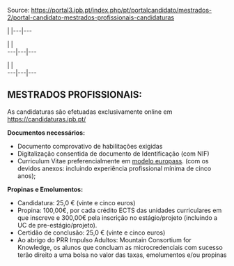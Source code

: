 Source: https://portal3.ipb.pt/index.php/pt/portalcandidato/mestrados-2/portal-candidato-mestrados-profissionais-candidaturas

| |---|---  
  
| |   
---|---|---  
  
| |   
---|---|---  
  
  

## MESTRADOS PROFISSIONAIS:

As candidaturas são efetuadas exclusivamente online em
[](https://candidaturas.ipb.pt/)<https://candidaturas.ipb.pt/>

**Documentos necessários:**

  * Documento comprovativo de habilitações exigidas
  * Digitalização consentida de documento de Identificação (com NIF)
  * Curriculum Vitae preferencialmente em [modelo europass](https://europass.cedefop.europa.eu/editors/pt/cv/compose). (com os devidos anexos: incluindo experiência profissional mínima de cinco anos);

**Propinas e Emolumentos:**

  * Candidatura: 25,0 € (vinte e cinco euros)
  * Propina: 100,00€, por cada crédito ECTS das unidades curriculares em que inscreve e 300,00€ pela inscrição no estágio/projeto (incluindo a UC de pre-estágio/projeto).
  * Certidão de conclusão: 25,0 € (vinte e cinco euros)
  * Ao abrigo do PRR Impulso Adultos: Mountain Consortium for Knowledge, os alunos que concluam as microcredenciais com sucesso terão direito a uma bolsa no valor das taxas, emolumentos e/ou propinas

  
  
